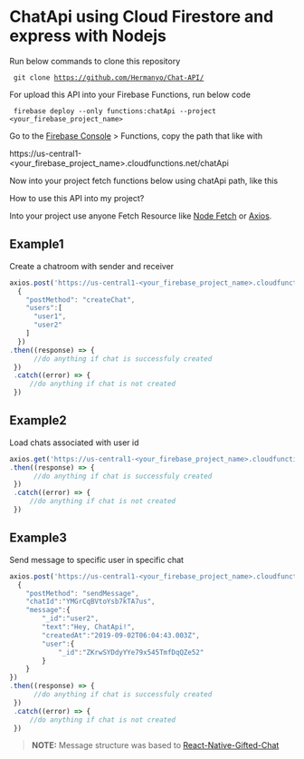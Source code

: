 # ChatApi using Cloud Firestore and express with Nodejs

Run below commands to clone this repository

<code> git clone https://github.com/Hermanyo/Chat-API/ </code>

For upload this API into your Firebase Functions, run below code

<code> firebase deploy --only functions:chatApi --project <your_firebase_project_name> </code>

Go to the [Firebase Console](https://console.firebase.google.com) > Functions, copy the path that like with 

https://us-central1-<your_firebase_project_name>.cloudfunctions.net/chatApi 

Now into your project fetch functions below using chatApi path, like this

How to use this API into my project?

Into your project use anyone Fetch Resource like [Node Fetch](https://github.com/bitinn/node-fetch) or [Axios](https://github.com/axios/axios).

## Example1 
Create a chatroom with sender and receiver

```js
axios.post('https://us-central1-<your_firebase_project_name>.cloudfunctions.net/chatApi/api/v1/post',
  { 
    "postMethod": "createChat",
    "users":[
      "user1",
      "user2"
    ]
  }) 
.then((response) => { 
      //do anything if chat is successfuly created 
 })
 .catch((error) => {
     //do anything if chat is not created  
 })
```
## Example2
Load chats associated with user id

```js
axios.get('https://us-central1-<your_firebase_project_name>.cloudfunctions.net/chatApi/api/v1/chat/loadChat?_id=' + '2321hsyss92121982')
.then((response) => { 
      //do anything if chat is successfuly created 
 })
 .catch((error) => {
     //do anything if chat is not created  
 })
```
## Example3
Send message to specific user in specific chat
```js
axios.post('https://us-central1-<your_firebase_project_name>.cloudfunctions.net/chatApi/api/v1/post',
  {
	"postMethod": "sendMessage",
	"chatId":"YMGrCqBVtoYsb7kTA7us",
	"message":{
		"_id":"user2",
		"text":"Hey, ChatApi!",
		"createdAt":"2019-09-02T06:04:43.003Z",
		"user":{
			"_id":"ZKrwSYDdyYYe79x545TmfDqQZe52"
		}
	}
}) 
.then((response) => { 
      //do anything if chat is successfuly created 
 })
 .catch((error) => {
     //do anything if chat is not created  
 })
```
> **NOTE:** Message structure was based to [React-Native-Gifted-Chat](https://github.com/FaridSafi/react-native-gifted-chat)
  
